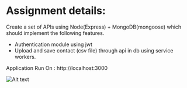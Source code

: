 # Assignment details:

Create a set of APIs using Node(Express) + MongoDB(mongoose) which should implement
the following features.

- Authentication module using jwt
- Upload and save contact (csv file) through api in db using service workers.


Application Run On : http://localhost:3000

![Alt text](https://drive.google.com/file/d/1ytXikLL2JVY2a9EaSPWtSLKvM1eNmwbE/view)



